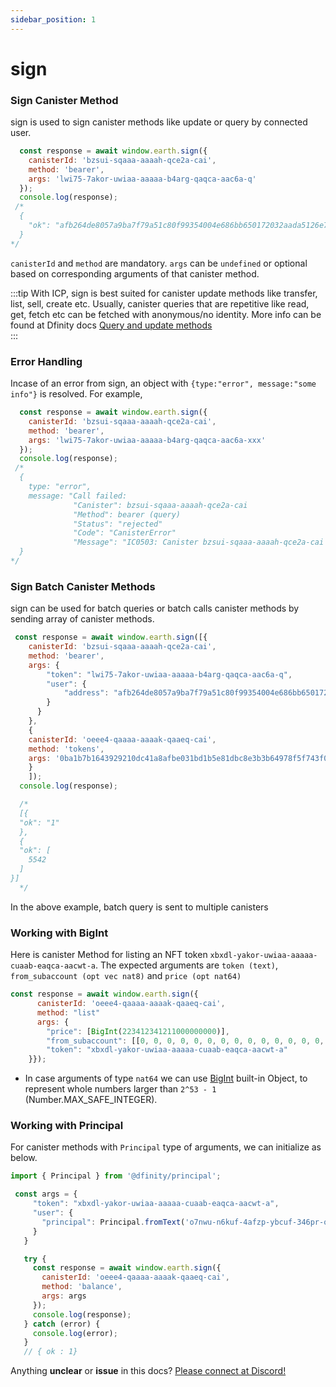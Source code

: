 ```yaml
---
sidebar_position: 1
---
```


# sign

### Sign Canister Method

sign is used to sign canister methods like update or query by connected user.

```js
  const response = await window.earth.sign({
    canisterId: 'bzsui-sqaaa-aaaah-qce2a-cai',
    method: 'bearer',
    args: 'lwi75-7akor-uwiaa-aaaaa-b4arg-qaqca-aac6a-q'
  });
  console.log(response);
 /*   
  {
    "ok": "afb264de8057a9ba7f79a51c80f99354004e686bb650172032aada5126e7f014"
  }
*/
```

`canisterId` and `method` are mandatory. `args` can be `undefined` or optional based on corresponding arguments of that canister method.

:::tip
With ICP, sign is best suited for canister update methods like transfer, list, sell, create etc. Usually, canister queries that are repetitive like read, get, fetch etc can be fetched with anonymous/no identity. More info can be found at Dfinity docs [Query and update methods](https://smartcontracts.org/docs/developers-guide/concepts/canisters-code.html#query-update)  
:::



### Error Handling

Incase of an error from sign, an object with  `{type:"error", message:"some info"}` is resolved. For example,

```js
  const response = await window.earth.sign({
    canisterId: 'bzsui-sqaaa-aaaah-qce2a-cai',
    method: 'bearer',
    args: 'lwi75-7akor-uwiaa-aaaaa-b4arg-qaqca-aac6a-xxx'
  });
  console.log(response);
 /*   
  {
    type: "error",
    message: "Call failed:
              "Canister": bzsui-sqaaa-aaaah-qce2a-cai
              "Method": bearer (query)
              "Status": "rejected"
              "Code": "CanisterError"
              "Message": "IC0503: Canister bzsui-sqaaa-aaaah-qce2a-cai trapped explicitly: RTS error: blob_of_principal: invalid principal"
  }
*/
```

### Sign Batch Canister Methods
sign can be used for batch queries or batch calls canister methods by sending array of canister methods.

```js
 const response = await window.earth.sign([{
    canisterId: 'bzsui-sqaaa-aaaah-qce2a-cai',
    method: 'bearer',
    args: {
        "token": "lwi75-7akor-uwiaa-aaaaa-b4arg-qaqca-aac6a-q",
        "user": {
            "address": "afb264de8057a9ba7f79a51c80f99354004e686bb650172032aada5126e7f014"
        }
      }
    },
    {
    canisterId: 'oeee4-qaaaa-aaaak-qaaeq-cai',
    method: 'tokens',
    args: '0ba1b7b1643929210dc41a8afbe031bd1b5e81dbc8e3b3b64978f5f743f058c3',
    }
    ]);
  console.log(response);

  /*
  [{
  "ok": "1"
  },
  {
  "ok": [
    5542
  ]
}]
  */

```
In the above example, batch query is sent to multiple canisters


### Working with BigInt
Here is canister Method for listing an NFT token `xbxdl-yakor-uwiaa-aaaaa-cuaab-eaqca-aacwt-a`. The expected arguments are `token (text)`, `from_subaccount (opt vec nat8)` and `price (opt nat64)`
```js
const response = await window.earth.sign({
      canisterId: 'oeee4-qaaaa-aaaak-qaaeq-cai',
      method: "list"
      args: {
        "price": [BigInt(223412341211000000000)],
        "from_subaccount": [[0, 0, 0, 0, 0, 0, 0, 0, 0, 0, 0, 0, 0, 0, 0, 0, 0, 0, 0, 0, 0, 0, 0, 0, 0, 0, 0, 0, 0, 0, 0, 0]],
        "token": "xbxdl-yakor-uwiaa-aaaaa-cuaab-eaqca-aacwt-a"
    }});
```
 * In case arguments of type `nat64` we can use [BigInt](https://developer.mozilla.org/en-US/docs/Web/JavaScript/Reference/Global_Objects/BigInt) built-in Object, to represent whole numbers larger than `2^53 - 1` (Number.MAX_SAFE_INTEGER).  


### Working with Principal
For canister methods with `Principal` type of arguments, we can initialize as below.

 ```js
 import { Principal } from '@dfinity/principal';

  const args = {
      "token": "xbxdl-yakor-uwiaa-aaaaa-cuaab-eaqca-aacwt-a",
      "user": {
        "principal": Principal.fromText('o7nwu-n6kuf-4afzp-ybcuf-346pr-odd54-damf5-v4pvc-4sexh-cabph-7qe')
      }
    }

    try {
      const response = await window.earth.sign({
        canisterId: 'oeee4-qaaaa-aaaak-qaaeq-cai',
        method: 'balance',
        args: args
      });
      console.log(response);
    } catch (error) {
      console.log(error);
    }
    // { ok : 1}
 ```


Anything **unclear** or **issue** in this docs? [Please connect at Discord!](https://discord.gg/B8G75XZ92K)
